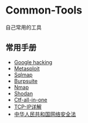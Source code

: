 # Common-Tools
自己常用的工具

## 常用手册

  - [Google hacking](https://github.com/Tomassky/Ebook-List/blob/master/%E6%B8%97%E9%80%8F%E5%B8%B8%E7%94%A8%E6%89%8B%E5%86%8C/Google%20Hacking.pdf)
  - [Metasploit](https://github.com/Tomassky/Ebook-List/blob/master/%E6%B8%97%E9%80%8F%E5%B8%B8%E7%94%A8%E6%89%8B%E5%86%8C/Metasploit.pdf)
  - [Sqlmap](https://github.com/Tomassky/Ebook-List/blob/master/%E6%B8%97%E9%80%8F%E5%B8%B8%E7%94%A8%E6%89%8B%E5%86%8C/Sqlmap.pdf)
  - [Burpsuite](https://github.com/Tomassky/Ebook-List/blob/master/%E6%B8%97%E9%80%8F%E5%B8%B8%E7%94%A8%E6%89%8B%E5%86%8C/burpsuite.pdf)
  - [Nmap](https://github.com/Tomassky/Ebook-List/blob/master/%E6%B8%97%E9%80%8F%E5%B8%B8%E7%94%A8%E6%89%8B%E5%86%8C/nmap.pdf)
  - [Shodan](https://github.com/Tomassky/Ebook-List/blob/master/%E6%B8%97%E9%80%8F%E5%B8%B8%E7%94%A8%E6%89%8B%E5%86%8C/shodan.pdf)
  - [Ctf-all-in-one](https://github.com/Tomassky/Ebook-List/blob/master/%E6%B8%97%E9%80%8F%E5%B8%B8%E7%94%A8%E6%89%8B%E5%86%8C/ctf-all-in-one.pdf)
  - [TCP-IP详解](https://github.com/Tomassky/Ebook-List/blob/master/%E5%B8%B8%E7%94%A8%E6%89%8B%E5%86%8C/TCP-IP%E8%AF%A6%E8%A7%A3(%E5%8D%B7%E4%B8%80%E3%80%81%E4%BA%8C%E3%80%81%E4%B8%89).pdf)
  - [中华人民共和国网络安全法](https://github.com/Tomassky/Ebook-List/blob/master/%E6%B8%97%E9%80%8F%E5%B8%B8%E7%94%A8%E6%89%8B%E5%86%8C/%E4%B8%AD%E5%8D%8E%E4%BA%BA%E6%B0%91%E5%85%B1%E5%92%8C%E5%9B%BD%E7%BD%91%E7%BB%9C%E5%AE%89%E5%85%A8%E6%B3%95.pdf)